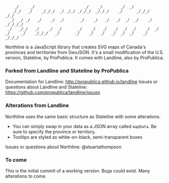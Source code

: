 ```                                                                       
    _/     _/                      _/    _/        _/  _/                       
   _/_/   _/    _/_/_/  _/ _/_/ _/_/_/  _/_/_/    _/      _/_/_/      _/_/    
  _/  _/ _/   _/    _/  _/       _/    _/   _/   _/  _/  _/    _/  _/_/_/_/   
 _/   _/_/   _/    _/  _/       _/    _/   _/   _/  _/  _/    _/  _/          
_/     _/    _/_/_/   _/       _/    _/   _/   _/  _/  _/    _/    _/_/_/     
```
                                                                    
Northline is a JavaScript library that creates SVG maps of Canada's provinces and territories from GeoJSON.
It's a small modification of the U.S. version, Stateline, by ProPublica.
It comes with Landline, also by ProPublica.

### Forked from Landline and Stateline by ProPublica
Documentation for Landline: http://propublica.github.io/landline
Issues or questions about Landline and Stateline: https://github.com/propublica/landline/issues

### Alterations from Landline
Northline uses the same basic structure as Stateline with some alterations.
* You can simply swap in your data as a JSON array called `mapData`. Be sure to specify the province or territory.
* Tooltips are styled as white-on-black, semi-transparent boxes

Issues or questions about Northline: @stuartathompson

### To come
This is the initial commit of a working version. Bugs could exist. Many alterations to come.